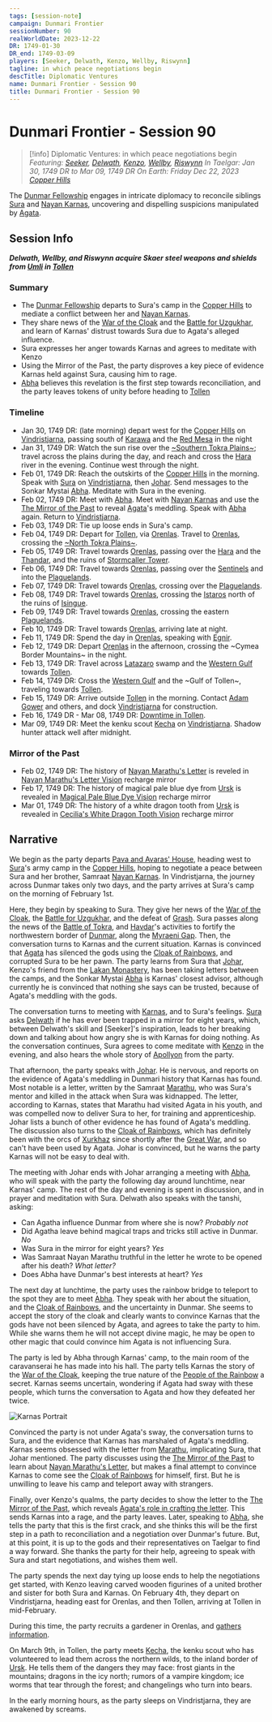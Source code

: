 ```yaml
---
tags: [session-note]
campaign: Dunmari Frontier
sessionNumber: 90
realWorldDate: 2023-12-22
DR: 1749-01-30
DR_end: 1749-03-09
players: [Seeker, Delwath, Kenzo, Wellby, Riswynn]
tagline: in which peace negotiations begin
descTitle: Diplomatic Ventures
name: Dunmari Frontier - Session 90
title: Dunmari Frontier - Session 90
---
```

# Dunmari Frontier - Session 90

>[!info] Diplomatic Ventures: in which peace negotiations begin
> *Featuring: [Seeker](<../../../people/pcs/dunmar-fellowship/seeker.md>), [Delwath](<../../../people/pcs/dunmar-fellowship/delwath.md>), [Kenzo](<../../../people/pcs/dunmar-fellowship/kenzo.md>), [Wellby](<../../../people/pcs/dunmar-fellowship/wellby.md>), [Riswynn](<../../../people/pcs/dunmar-fellowship/riswynn.md>)*
> *In Taelgar: Jan 30, 1749 DR to Mar 09, 1749 DR*
> *On Earth: Friday Dec 22, 2023*
> *[Copper Hills](<../../../gazetteer/greater-dunmar/darba-highlands/copper-hills.md>)*

The [Dunmar Fellowship](<../../../people/pcs/dunmar-fellowship/dunmar-fellowship.md>) engages in intricate diplomacy to reconcile siblings [Sura](<../../../people/dunmari/sura.md>) and [Nayan Karnas](<../../../people/dunmari/nayan-karnas.md>), uncovering and dispelling suspicions manipulated by [Agata](<../../../people/fey/agata.md>).
## Session Info

***Delwath, Wellby, and Riswynn acquire Skaer steel weapons and shields from [Umli](<../../../people/other-nonhumans/umli.md>) in [Tollen](<../../../gazetteer/western-green-sea/tollen/tollen.md>)***
### Summary
- The [Dunmar Fellowship](<../../../people/pcs/dunmar-fellowship/dunmar-fellowship.md>) departs to Sura's camp in the [Copper Hills](<../../../gazetteer/greater-dunmar/darba-highlands/copper-hills.md>) to mediate a conflict between her and [Nayan Karnas](<../../../people/dunmari/nayan-karnas.md>).
- They share news of the [War of the Cloak](<../../../events/1700s/war-of-the-cloak.md>) and the [Battle for Uzgukhar](<../../../events/1700s/1749/battle-for-uzgukhar.md>), and learn of Karnas' distrust towards Sura due to Agata's alleged influence.
- Sura expresses her anger towards Karnas and agrees to meditate with Kenzo
- Using the Mirror of the Past, the party disproves a key piece of evidence Karnas held against Sura, causing him to rage.
- [Abha](<../../../people/dunmari/abha.md>) believes this revelation is the first step towards reconciliation, and the party leaves tokens of unity before heading to [Tollen](<../../../gazetteer/western-green-sea/tollen/tollen.md>)
### Timeline
- Jan 30, 1749 DR: (late morning) depart west for the [Copper Hills](<../../../gazetteer/greater-dunmar/darba-highlands/copper-hills.md>) on [Vindristjarna](<../../../things/ships/vindristjarna.md>), passing south of [Karawa](<../../../gazetteer/greater-dunmar/realms/dunmar/eastern-dunmar/karawa.md>) and the [Red Mesa](<../../../gazetteer/greater-dunmar/realms/dunmar/eastern-dunmar/red-mesa.md>) in the night
- Jan 31, 1749 DR: Watch the sun rise over the  [~Southern Tokra Plains~](<../../../gazetteer/greater-dunmar/dunmari-basin/southern-tokra-plains.md>); travel across the plains during the day, and reach and cross the [Hara](<../../../gazetteer/greater-dunmar/rivers/hara-watershed/hara.md>) river in the evening. Continue west through the night.
- Feb 01, 1749 DR:  Reach the outskirts of the [Copper Hills](<../../../gazetteer/greater-dunmar/darba-highlands/copper-hills.md>) in the morning. Speak with [Sura](<../../../people/dunmari/sura.md>) on [Vindristjarna](<../../../things/ships/vindristjarna.md>), then [Johar](<../../../people/dunmari/johar.md>). Send messages to the Sonkar Mystai [Abha](<../../../people/dunmari/abha.md>). Meditate with Sura in the evening. 
- Feb 02, 1749 DR: Meet with [Abha](<../../../people/dunmari/abha.md>). Meet with [Nayan Karnas](<../../../people/dunmari/nayan-karnas.md>) and use the [The Mirror of the Past](<../treasure/treasure-from-stormcaller-tower/the-mirror-of-the-past.md>) to reveal [Agata](<../../../people/fey/agata.md>)'s meddling. Speak with [Abha](<../../../people/dunmari/abha.md>) again. Return to [Vindristjarna](<../../../things/ships/vindristjarna.md>).
- Feb 03, 1749 DR: Tie up loose ends in Sura's camp. 
- Feb 04, 1749 DR: Depart for [Tollen](<../../../gazetteer/western-green-sea/tollen/tollen.md>), via [Orenlas](<../../../gazetteer/istaros-watershed/orenlas/orenlas.md>). Travel to [Orenlas](<../../../gazetteer/istaros-watershed/orenlas/orenlas.md>), crossing the [~North Tokra Plains~](<../../../gazetteer/greater-dunmar/dunmari-basin/north-tokra-plains.md>). 
- Feb 05, 1749 DR: Travel towards [Orenlas](<../../../gazetteer/istaros-watershed/orenlas/orenlas.md>), passing over the [Hara](<../../../gazetteer/greater-dunmar/rivers/hara-watershed/hara.md>) and the [Thandar](<../../../gazetteer/greater-dunmar/rivers/hara-watershed/thandar.md>), and the ruins of [Stormcaller Tower](<../../../gazetteer/greater-dunmar/dunmari-basin/stormcaller-tower.md>).  
- Feb 06, 1749 DR: Travel towards [Orenlas](<../../../gazetteer/istaros-watershed/orenlas/orenlas.md>), passing over the [Sentinels](<../../../gazetteer/sentinel-range/sentinel-range.md>) and into the [Plaguelands](<../../../gazetteer/istaros-watershed/plaguelands.md>). 
- Feb 07, 1749 DR: Travel towards [Orenlas](<../../../gazetteer/istaros-watershed/orenlas/orenlas.md>), crossing over the [Plaguelands](<../../../gazetteer/istaros-watershed/plaguelands.md>). 
- Feb 08, 1749 DR: Travel towards [Orenlas](<../../../gazetteer/istaros-watershed/orenlas/orenlas.md>), crossing the [Istaros](<../../../gazetteer/istaros-watershed/rivers/istaros.md>) north of the ruins of [Isingue](<../../../gazetteer/istaros-watershed/isingue.md>). 
- Feb 09, 1749 DR: Travel towards [Orenlas](<../../../gazetteer/istaros-watershed/orenlas/orenlas.md>), crossing the eastern [Plaguelands](<../../../gazetteer/istaros-watershed/plaguelands.md>). 
- Feb 10, 1749 DR: Travel towards [Orenlas](<../../../gazetteer/istaros-watershed/orenlas/orenlas.md>), arriving late at night. 
- Feb 11, 1749 DR: Spend the day in [Orenlas](<../../../gazetteer/istaros-watershed/orenlas/orenlas.md>), speaking with [Egnir](<../../../people/elves/egnir.md>). 
- Feb 12, 1749 DR: Depart [Orenlas](<../../../gazetteer/istaros-watershed/orenlas/orenlas.md>) in the afternoon, crossing the ~Cymea Border Mountains~ in the night. 
- Feb 13, 1749 DR: Travel across [Latazaro](<../../../gazetteer/western-green-sea/cymea/latazaro.md>) swamp and the [Western Gulf](<../../../gazetteer/western-green-sea/western-gulf.md>) towards [Tollen](<../../../gazetteer/western-green-sea/tollen/tollen.md>).
- Feb 14, 1749 DR: Cross the [Western Gulf](<../../../gazetteer/western-green-sea/western-gulf.md>) and the ~Gulf of Tollen~, traveling towards [Tollen](<../../../gazetteer/western-green-sea/tollen/tollen.md>).
- Feb 15, 1749 DR: Arrive outside [Tollen](<../../../gazetteer/western-green-sea/tollen/tollen.md>) in the morning. Contact [Adam Gower](<../../../people/tollenders/adam-gower.md>) and others, and dock [Vindristjarna](<../../../things/ships/vindristjarna.md>) for construction.
- Feb 16, 1749 DR - Mar 08, 1749 DR: [Downtime in Tollen](<./interlude-tollen-downtime.md>).
- Mar 09, 1749 DR: Meet the kenku scout [Kecha](<../../../people/kenku/kecha.md>) on [Vindristjarna](<../../../things/ships/vindristjarna.md>). Shadow hunter attack well after midnight. 
### Mirror of the Past
- Feb 02, 1749 DR: The history of [Nayan Marathu's Letter](<../letters-and-notes/nayan-marathu-s-letter.md>) is reveled in [Nayan Marathu's Letter Vision](<../mirror-visions/nayan-marathu-s-letter-vision.md>) recharge mirror
- Feb 17, 1749 DR: The history of magical pale blue dye from [Ursk](<../../../gazetteer/northern-green-sea/ursk.md>) is revealed in [Magical Pale Blue Dye Vision](<../mirror-visions/magical-pale-blue-dye-vision.md>) recharge mirror
- Mar 01, 1749 DR: The history of a white dragon tooth from [Ursk](<../../../gazetteer/northern-green-sea/ursk.md>) is revealed in [Cecilia's White Dragon Tooth Vision](<../mirror-visions/cecilia-s-white-dragon-tooth-vision.md>) recharge mirror

## Narrative
We begin as the party departs [Pava and Avaras' House](<../../../gazetteer/greater-dunmar/dunmari-basin/pava-and-avaras-house.md>), heading west to [Sura](<../../../people/dunmari/sura.md>)'s army camp in the [Copper Hills](<../../../gazetteer/greater-dunmar/darba-highlands/copper-hills.md>), hoping to negotiate a peace between Sura and her brother, Samraat [Nayan Karnas](<../../../people/dunmari/nayan-karnas.md>). In Vindristjarna, the journey across Dunmar takes only two days, and the party arrives at Sura's camp on the morning of February 1st.

Here, they begin by speaking to Sura. They give her news of the [War of the Cloak](<../../../events/1700s/war-of-the-cloak.md>), the [Battle for Uzgukhar](<../../../events/1700s/1749/battle-for-uzgukhar.md>), and the defeat of [Grash](<../../../people/other-nonhumans/grash.md>). Sura passes along the news of the [Battle of Tokra](<../../../events/1700s/1748/12/battle-of-tokra.md>), and [Havdar](<../../../people/dunmari/havdar.md>)'s activities to fortify the northwestern border of [Dunmar](<../../../gazetteer/greater-dunmar/realms/dunmar/dunmar.md>), along the [Myraeni Gap](<../../../gazetteer/greater-dunmar/myraeni-gap.md>). Then, the conversation turns to Karnas and the current situation. Karnas is convinced that [Agata](<../../../people/fey/agata.md>) has silenced the gods using the [Cloak of Rainbows](<../../../things/artifacts-of-power/cloak-of-rainbows.md>), and corrupted Sura to be her pawn. The party learns from Sura that [Johar](<../../../people/dunmari/johar.md>), Kenzo's friend from the [Lakan Monastery](<../../../gazetteer/greater-dunmar/realms/dunmar/central-dunmar/tokra/lakan-monastery.md>), has been taking letters between the camps, and the Sonkar Mystai [Abha](<../../../people/dunmari/abha.md>) is Karnas' closest advisor, although currently he is convinced that nothing she says can be trusted, because of Agata's meddling with the gods. 

The conversation turns to meeting with [Karnas](<../../../people/dunmari/nayan-karnas.md>), and to Sura's feelings. [Sura](<../../../people/dunmari/sura.md>) asks [Delwath](<../../../people/pcs/dunmar-fellowship/delwath.md>) if he has ever been trapped in a mirror for eight years, which, between Delwath's skill and [Seeker]'s inspiration, leads to her breaking down and talking about how angry she is with Karnas for doing nothing. As the conversation continues, Sura agrees to come meditate with [Kenzo](<../../../people/pcs/dunmar-fellowship/kenzo.md>) in the evening, and also hears the whole story of [Apollyon](<../../../people/historical-figures/drankorian-emperors/apollyon.md>) from the party. 

That afternoon, the party speaks with [Johar](<../../../people/dunmari/johar.md>). He is nervous, and reports on the evidence of Agata's meddling in Dunmari history that Karnas has found. Most notable is a letter, written by the Samraat [Marathu](<../../../people/historical-figures/dunmari-rulers/marathu.md>), who was Sura's mentor and killed in the attack when Sura was kidnapped. The letter, according to Karnas, states that Marathu had visited Agata in his youth, and was compelled now to deliver Sura to her, for training and apprenticeship. Johar lists a bunch of other evidence he has found of Agata's meddling. The discussion also turns to the [Cloak of Rainbows](<../../../things/artifacts-of-power/cloak-of-rainbows.md>), which has definitely been with the orcs of [Xurkhaz](<../../../gazetteer/istaros-watershed/xurkhaz/xurkhaz.md>) since shortly after the [Great War](<../../../events/1500s/great-war.md>), and so can't have been used by Agata. Johar is convinced, but he warns the party Karnas will not be easy to deal with. 

The meeting with Johar ends with Johar arranging a meeting with [Abha](<../../../people/dunmari/abha.md>), who will speak with the party the following day around lunchtime, near Karnas' camp. The rest of the day and evening is spent in discussion, and in prayer and meditation with Sura. Delwath also speaks with the tanshi, asking:

- Can Agatha influence Dunmar from where she is now? *Probably not*
- Did Agatha leave behind magical traps and tricks still active in Dunmar. *No*
- Was Sura in the mirror for eight years? *Yes*
- Was Samraat Nayan Marathu truthful in the letter he wrote to be opened after his death? *What letter?*
- Does Abha have Dunmar's best interests at heart? *Yes*

The next day at lunchtime, the party uses the rainbow bridge to teleport to the spot they are to meet [Abha](<../../../people/dunmari/abha.md>). They speak with her about the situation, and the [Cloak of Rainbows](<../../../things/artifacts-of-power/cloak-of-rainbows.md>), and the uncertainty in Dunmar. She seems to accept the story of the cloak and clearly wants to convince Karnas that the gods have not been silenced by Agata, and agrees to take the party to him. While she warns them he will not accept divine magic, he may be open to other magic that could convince him Agata is not influencing Sura.

The party is led by Abha through Karnas' camp, to the main room of the caravanserai he has made into his hall. The party tells Karnas the story of the [War of the Cloak](<../../../events/1700s/war-of-the-cloak.md>), keeping the true nature of the [People of the Rainbow](<../../../groups/orc-hordes/people-of-the-rainbow.md>) a secret. Karnas seems uncertain, wondering if Agata had sway with these people, which turns the conversation to Agata and how they defeated her twice. 

![Karnas Portrait](../../../assets/karnas-portrait.jpeg)

Convinced the party is not under Agata's sway, the conversation turns to Sura, and the evidence that Karnas has marshaled of Agata's meddling. Karnas seems obsessed with the letter from [Marathu](<../../../people/historical-figures/dunmari-rulers/marathu.md>), implicating Sura, that Johar mentioned. The party discusses using the [The Mirror of the Past](<../treasure/treasure-from-stormcaller-tower/the-mirror-of-the-past.md>) to learn about [Nayan Marathu's Letter](<../letters-and-notes/nayan-marathu-s-letter.md>), but makes a final attempt to convince Karnas to come see the [Cloak of Rainbows](<../../../things/artifacts-of-power/cloak-of-rainbows.md>) for himself, first. But he is unwilling to leave his camp and teleport away with strangers. 

Finally, over Kenzo's qualms, the party decides to show the letter to the [The Mirror of the Past](<../treasure/treasure-from-stormcaller-tower/the-mirror-of-the-past.md>), which reveals [Agata's role in crafting the letter](<../mirror-visions/nayan-marathu-s-letter-vision.md>). This sends Karnas into a rage, and the party leaves. Later, speaking to [Abha](<../../../people/dunmari/abha.md>), she tells the party that this is the first crack, and she thinks this will be the first step in a path to reconciliation and a negotiation over Dunmar's future. But, at this point, it is up to the gods and their representatives on Taelgar to find a way forward. She thanks the party for their help, agreeing to speak with Sura and start negotiations, and wishes them well. 

The party spends the next day tying up loose ends to help the negotiations get started, with Kenzo leaving carved wooden figurines of a united brother and sister for both Sura and Karnas. On February 4th, they depart on Vindristjarna, heading east for Orenlas, and then Tollen, arriving at Tollen in mid-February. 

During this time, the party recruits a gardener in Orenlas, and [gathers information](<./interlude-tollen-downtime.md>). 

On March 9th, in Tollen, the party meets [Kecha](<../../../people/kenku/kecha.md>), the kenku scout who has volunteered to lead them across the northern wilds, to the inland border of [Ursk](<../../../gazetteer/northern-green-sea/ursk.md>). He tells them of the dangers they may face: frost giants in the mountains; dragons in the icy north; rumors of a vampire kingdom; ice worms that tear through the forest; and changelings who turn into bears. 

In the early morning hours, as the party sleeps on Vindristjarna, they are awakened by screams. 
